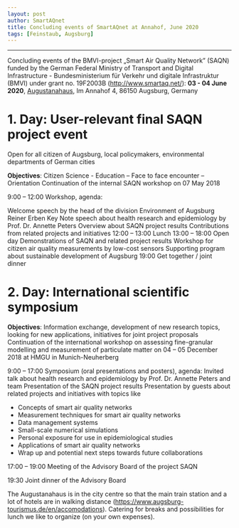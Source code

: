 ```yaml
---
layout: post
author: SmartAQnet
title: Concluding events of SmartAQnet at Annahof, June 2020
tags: [Feinstaub, Augsburg]
---
```

-----------------------------------------------------------------------------
Concluding events of the
BMVI-project „Smart Air Quality Network” (SAQN) funded by the German Federal Ministry of Transport and Digital Infrastructure - Bundesministerium für Verkehr und digitale Infrastruktur (BMVI) under grant no. 19F2003B (http://www.smartaq.net/):
**03 - 04 June 2020**, [Augustanahaus](https://www.annahof-evangelisch.de/tagen-im-annahof), Im Annahof 4, 86150 Augsburg, Germany 

# 1. Day: User-relevant final SAQN project event
Open for all citizen of Augsburg, local policymakers, environmental departments of German cities
 
**Objectives**: Citizen Science - Education – Face to face encounter – Orientation
Continuation of the internal SAQN workshop on 07 May 2018
 
9:00 – 12:00 Workshop, agenda:
 
Welcome speech by the head of the division Environment of Augsburg Reiner Erben
Key Note speech about health research and epidemiology by Prof. Dr. Annette Peters
Overview about SAQN project results
Contributions from related projects and initiatives
12:00 – 13:00 Lunch 
13:00 – 18:00 Open day 
Demonstrations of SAQN and related project results
Workshop for citizen air quality measurements by low-cost sensors
Supporting program about sustainable development of Augsburg
19:00 Get together / joint dinner



# 2. Day: International scientific symposium
 
**Objectives**: Information exchange, development of new research topics, looking for new applications, initiatives for joint project proposals
Continuation of the international workshop on assessing fine-granular modelling and measurement of particulate matter on 04 – 05 December 2018 at HMGU in Munich-Neuherberg 
 
9:00 – 17:00 Symposium (oral presentations and posters), agenda:
Invited talk about health research and epidemiology by Prof. Dr. Annette Peters and team
Presentation of the SAQN project results
Presentation by guests about related projects and initiatives with topics like
 * Concepts of smart air quality networks
 * Measurement techniques for smart air quality networks
 * Data management systems
 * Small-scale numerical simulations
 * Personal exposure for use in epidemiological studies
 * Applications of smart air quality networks
 * Wrap up and potential next steps towards future collaborations

 17:00 – 19:00 Meeting of the Advisory Board of the project SAQN

 19:30 Joint dinner of the Advisory Board

The Augustanahaus is in the city centre so that the main train station and a lot of hotels are in walking distance (https://www.augsburg-tourismus.de/en/accomodations). Catering for breaks and possibilities for lunch we like to organize (on your own expenses).
